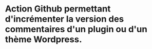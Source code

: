 # Action Github permettant d'incrémenter la version des commentaires d'un plugin ou d'un thème Wordpress. 